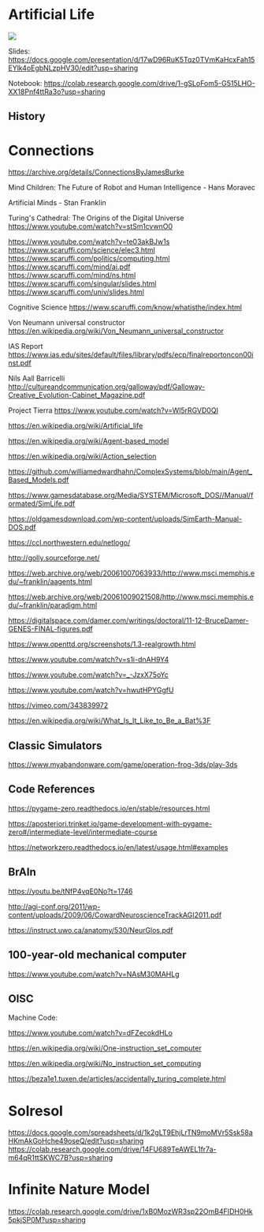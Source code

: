 # Artificial Life

<img src="https://forums.civfanatics.com/attachments/menagerie-gif.45103/">


Slides: https://docs.google.com/presentation/d/17wD96RuK5Tqz0TVmKaHcxFah15EYlk4oEgbNLzpHV30/edit?usp=sharing

Notebook: https://colab.research.google.com/drive/1-gSLoFom5-G515LHO-XX18Pnf4ttRa3o?usp=sharing


## History

# Connections
https://archive.org/details/ConnectionsByJamesBurke


Mind Children: The Future of Robot and Human Intelligence - Hans Moravec

Artificial Minds - Stan Franklin

Turing's Cathedral: The Origins of the Digital Universe
https://www.youtube.com/watch?v=stSm1cvwnO0

https://www.youtube.com/watch?v=te03akBJw1s
https://www.scaruffi.com/science/elec3.html
https://www.scaruffi.com/politics/computing.html
https://www.scaruffi.com/mind/ai.pdf
https://www.scaruffi.com/mind/ns.html
https://www.scaruffi.com/singular/slides.html
https://www.scaruffi.com/univ/slides.html


Cognitive Science
https://www.scaruffi.com/know/whatisthe/index.html

Von Neumann universal constructor
https://en.wikipedia.org/wiki/Von_Neumann_universal_constructor

IAS Report
https://www.ias.edu/sites/default/files/library/pdfs/ecp/finalreportoncon00inst.pdf

Nils Aall Barricelli
http://cultureandcommunication.org/galloway/pdf/Galloway-Creative_Evolution-Cabinet_Magazine.pdf

Project Tierra
https://www.youtube.com/watch?v=Wl5rRGVD0QI

https://en.wikipedia.org/wiki/Artificial_life

https://en.wikipedia.org/wiki/Agent-based_model

https://en.wikipedia.org/wiki/Action_selection

https://github.com/williamedwardhahn/ComplexSystems/blob/main/Agent_Based_Models.pdf

https://www.gamesdatabase.org/Media/SYSTEM/Microsoft_DOS//Manual/formated/SimLife.pdf

https://oldgamesdownload.com/wp-content/uploads/SimEarth-Manual-DOS.pdf

https://ccl.northwestern.edu/netlogo/

http://golly.sourceforge.net/

https://web.archive.org/web/20061007063933/http://www.msci.memphis.edu/~franklin/aagents.html

https://web.archive.org/web/20061009021508/http://www.msci.memphis.edu/~franklin/paradigm.html

https://digitalspace.com/damer.com/writings/doctoral/11-12-BruceDamer-GENES-FINAL-figures.pdf


https://www.openttd.org/screenshots/1.3-realgrowth.html

https://www.youtube.com/watch?v=s1i-dnAH9Y4

https://www.youtube.com/watch?v=_-JzxX75oYc

https://www.youtube.com/watch?v=hwutHPYGgfU

https://vimeo.com/343839972

https://en.wikipedia.org/wiki/What_Is_It_Like_to_Be_a_Bat%3F

## Classic Simulators
https://www.myabandonware.com/game/operation-frog-3ds/play-3ds

## Code References
https://pygame-zero.readthedocs.io/en/stable/resources.html

https://aposteriori.trinket.io/game-development-with-pygame-zero#/intermediate-level/intermediate-course

https://networkzero.readthedocs.io/en/latest/usage.html#examples


## BrAIn
https://youtu.be/tNfP4vqE0No?t=1746

http://agi-conf.org/2011/wp-content/uploads/2009/06/CowardNeuroscienceTrackAGI2011.pdf

https://instruct.uwo.ca/anatomy/530/NeurGlos.pdf

## 100-year-old mechanical computer
https://www.youtube.com/watch?v=NAsM30MAHLg



## OISC

Machine Code: 

https://www.youtube.com/watch?v=dFZecokdHLo

https://en.wikipedia.org/wiki/One-instruction_set_computer

https://en.wikipedia.org/wiki/No_instruction_set_computing

https://beza1e1.tuxen.de/articles/accidentally_turing_complete.html




# Solresol
https://docs.google.com/spreadsheets/d/1k2gLT9EhjLrTN9moMVr5Ssk58aHKmAkGoHche49oseQ/edit?usp=sharing
https://colab.research.google.com/drive/14FU689TeAWEL1fr7a-m64qR1ttSKWC7B?usp=sharing



# Infinite Nature Model
https://colab.research.google.com/drive/1xB0MozWR3sp22OmB4FIDH0Hk5pkjSP0M?usp=sharing
